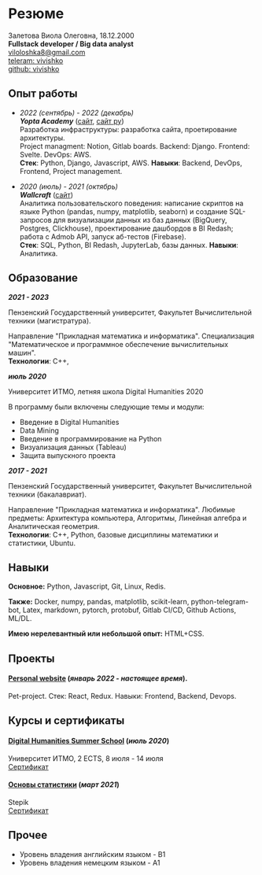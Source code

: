 # Резюме

Залетова Виола Олеговна, 18.12.2000<br>
**Fullstack developer / Big data analyst**<br>
[viloloshka8@gmail.com](mailto:viloloshka8@gmail.com) <br>
[teleram: vivishko](https://t.me/vivishko) <br>
[github: vivishko](https://github.com/vivishko) 


## Опыт работы

* _2022 (сентябрь) - 2022 (декабрь)_ <br>
***Yopta Academy*** ([сайт](yopta.academy), [сайт ру](yoptacademy.ru)) <br>
Разработка инфраструктуры: разработка сайта, проетирование архитектуры. <br>
Project managment: Notion, Gitlab boards. Backend: Django. Frontend: Svelte. DevOps: AWS. <br>
**Стек**: Python, Django, Javascript, AWS. **Навыки**: Backend, DevOps, Frontend, Project management. 

* _2020 (июль) - 2021 (октябрь)_ <br>
***Wallcraft*** ([сайт](https://wallpaperscraft.ru/)) <br>
Аналитика пользовательского поведения: написание скриптов на языке Python (pandas, numpy, matplotlib, seaborn) и создание SQL-запросов для визуализации данных из баз данных (BigQuery, Postgres, Clickhouse), проектирование дашбордов в BI Redash; работа с Admob API, запуск аб-тестов (Firebase). <br>
**Стек**: SQL, Python, BI Redash, JupyterLab, базы данных. **Навыки**: Аналитика.

## Образование

**_2021 - 2023_**

Пензенский Государственный университет, Факультет Вычислительной техники (магистратура).

Направление "Прикладная математика и информатика". Специализация "Математическое и программное обеспечение вычислительных машин". <br>
**Технологии**: C++, 

**_июль 2020_**

Университет ИТМО, летняя школа Digital Humanities 2020 

В программу были включены следующие темы и модули:
* Введение в Digital Humanities
* Data Mining
* Введение в программирование на Python
* Визуализация данных (Tableau)
* Защита выпускного проекта

**_2017 - 2021_**

Пензенский Государственный университет, Факультет Вычислительной техники (бакалавриат).

Направление "Прикладная математика и информатика". Любимые предметы: Архитектура компьютера, Алгоритмы, Линейная алгебра и Аналитическая геометрия. <br>
**Технологии**: C++, Python, базовые дисциплины математики и статистики, Ubuntu. 

## Навыки

**Основное:** Python, Javascript, Git, Linux, Redis.

**Также:** Docker, numpy, pandas, matplotlib, scikit-learn, python-telegram-bot, Latex, markdown, pytorch, protobuf, Gitlab CI/CD, Github Actions, ML/DL.

**Имею нерелевантный или небольшой опыт:** HTML+CSS.

## Проекты

#### [Personal website](здесь_будет_ссылка) (_январь 2022 - настоящее время_).

Pet-project. Стек: React, Redux. Навыки: Frontend, Backend, Devops.

## Курсы и сертификаты

#### [Digital Humanities Summer School]() (_июль 2020_)
Университет ИТМО, 2 ECTS,  8 июля - 14 июля <br>
[Сертификат](https://drive.google.com/file/d/11EFZdCrgwZfwRcGJqQTouQosnf07h-w8/view)

#### [Основы статистики]() (_март 2021_)
Stepik <br>
[Сертификат](https://drive.google.com/file/d/1pVBNh4TyEUcyl4WvxgtsXDpJmVsHENIz/view)

## Прочее

* Уровень владения английским языком - B1
* Уровень владения немецким языком - A1
